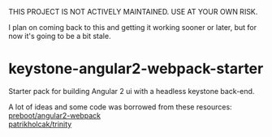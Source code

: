 THIS PROJECT IS NOT ACTIVELY MAINTAINED. USE AT YOUR OWN RISK.

I plan on coming back to this and getting it working sooner or later, but for now it's going to be a bit stale.

# keystone-angular2-webpack-starter
Starter pack for building Angular 2 ui with a headless keystone back-end.

A lot of ideas and some code was borrowed from these resources:<br>
[preboot/angular2-webpack](https://github.com/preboot/angular2-webpack)<br>
[patrikholcak/trinity](https://github.com/patrikholcak/trinity)